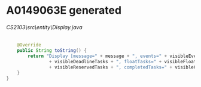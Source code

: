 # A0149063E generated
###### CS2103\src\entity\Display.java
``` java
    @Override
    public String toString() {
        return "Display [message=" + message + ", events=" + visibleEvents + ", deadlineTasks="
                + visibleDeadlineTasks + ", floatTasks=" + visibleFloatTasks + ", reservedTasks="
                + visibleReservedTasks + ", completedTasks=" + visibleCompletedTasks + "]";
    }
}
```
